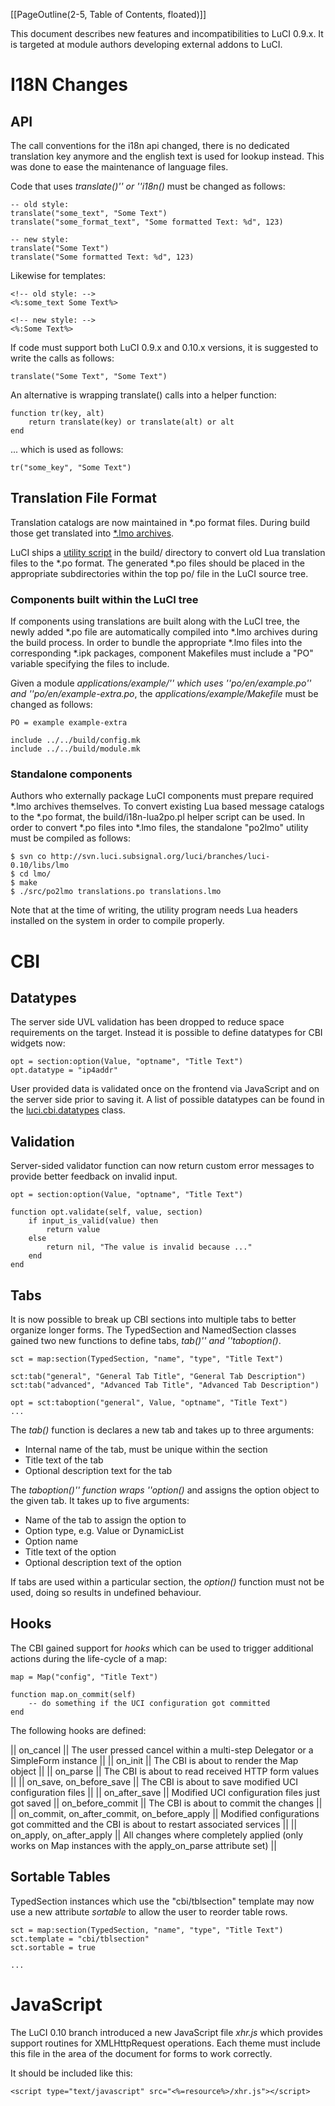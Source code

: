 [[PageOutline(2-5, Table of Contents, floated)]]


This document describes new features and incompatibilities to LuCI 0.9.x.
It is targeted at module authors developing external addons to LuCI.

# I18N Changes

## API

The call conventions for the i18n api changed, there is no dedicated translation
key anymore and the english text is used for lookup instead. This was done to
ease the maintenance of language files.

Code that uses _translate()'' or ''i18n()_ must be changed as follows:

	
	-- old style:
	translate("some_text", "Some Text")
	translate("some_format_text", "Some formatted Text: %d", 123)
	
	-- new style:
	translate("Some Text")
	translate("Some formatted Text: %d", 123)
	

Likewise for templates:

	
	<!-- old style: -->
	<%:some_text Some Text%>
	
	<!-- new style: -->
	<%:Some Text%>
	

If code must support both LuCI 0.9.x and 0.10.x versions, it is suggested to write the calls as follows:
	
	translate("Some Text", "Some Text")
	

An alternative is wrapping translate() calls into a helper function:
	
	function tr(key, alt)
	    return translate(key) or translate(alt) or alt
	end
	

... which is used as follows:
	
	tr("some_key", "Some Text")
	

## Translation File Format

Translation catalogs are now maintained in *.po format files. During build those get translated
into [*.lmo archives](http://luci.subsignal.org/trac/wiki/Documentation/LMO).

LuCI ships a [utility script](http://luci.subsignal.org/trac/browser/luci/branches/luci-0.10/build/i18n-lua2po.pl)
in the build/ directory to convert old Lua translation files to the *.po format. The generated *.po files should
be placed in the appropriate subdirectories within the top po/ file in the LuCI source tree.

### Components built within the LuCI tree

If components using translations are built along with the LuCI tree, the newly added *.po file are automatically
compiled into *.lmo archives during the build process. In order to bundle the appropriate *.lmo files into the
corresponding *.ipk packages, component Makefiles must include a "PO" variable specifying the files to include.

Given a module _applications/example/'' which uses ''po/en/example.po'' and ''po/en/example-extra.po_,
the _applications/example/Makefile_ must be changed as follows:

	
	PO = example example-extra
	
	include ../../build/config.mk
	include ../../build/module.mk
	

### Standalone components

Authors who externally package LuCI components must prepare required *.lmo archives themselves.
To convert existing Lua based message catalogs to the *.po format, the build/i18n-lua2po.pl helper script can be used.
In order to convert *.po files into *.lmo files, the standalone "po2lmo" utility must be compiled as follows:

	
	$ svn co http://svn.luci.subsignal.org/luci/branches/luci-0.10/libs/lmo
	$ cd lmo/
	$ make
	$ ./src/po2lmo translations.po translations.lmo
	

Note that at the time of writing, the utility program needs Lua headers installed on the system in order to compile properly.

# CBI

## Datatypes

The server side UVL validation has been dropped to reduce space requirements on the target.
Instead it is possible to define datatypes for CBI widgets now:

	
	opt = section:option(Value, "optname", "Title Text")
	opt.datatype = "ip4addr"
	

User provided data is validated once on the frontend via JavaScript and on the server side prior to saving it.
A list of possible datatypes can be found in the [luci.cbi.datatypes](http://luci.subsignal.org/trac/browser/luci/branches/luci-0.10/libs/web/luasrc/cbi/datatypes.lua#L26) class.

## Validation

Server-sided validator function can now return custom error messages to provide better feedback on invalid input.

	
	opt = section:option(Value, "optname", "Title Text")
	
	function opt.validate(self, value, section)
	    if input_is_valid(value) then
	        return value
	    else
	        return nil, "The value is invalid because ..."
	    end
	end
	

## Tabs

It is now possible to break up CBI sections into multiple tabs to better organize longer forms.
The TypedSection and NamedSection classes gained two new functions to define tabs, _tab()'' and ''taboption()_.

	
	sct = map:section(TypedSection, "name", "type", "Title Text")
	
	sct:tab("general", "General Tab Title", "General Tab Description")
	sct:tab("advanced", "Advanced Tab Title", "Advanced Tab Description")
	
	opt = sct:taboption("general", Value, "optname", "Title Text")
	...
	

The _tab()_ function is declares a new tab and takes up to three arguments:
  * Internal name of the tab, must be unique within the section
  * Title text of the tab
  * Optional description text for the tab

The _taboption()'' function wraps ''option()_ and assigns the option object to the given tab.
It takes up to five arguments:

  * Name of the tab to assign the option to
  * Option type, e.g. Value or DynamicList
  * Option name
  * Title text of the option
  * Optional description text of the option

If tabs are used within a particular section, the _option()_ function must not be used,
doing so results in undefined behaviour.

## Hooks

The CBI gained support for _hooks_ which can be used to trigger additional actions during the
life-cycle of a map:

	
	map = Map("config", "Title Text")
	
	function map.on_commit(self)
	    -- do something if the UCI configuration got committed
	end
	

The following hooks are defined:

|| on_cancel || The user pressed cancel within a multi-step Delegator or a SimpleForm instance || 
|| on_init || The CBI is about to render the Map object ||
|| on_parse || The CBI is about to read received HTTP form values ||
|| on_save, on_before_save || The CBI is about to save modified UCI configuration files ||
|| on_after_save || Modified UCI configuration files just got saved
|| on_before_commit || The CBI is about to commit the changes ||
|| on_commit, on_after_commit, on_before_apply || Modified configurations got committed and the CBI is about to restart associated services ||
|| on_apply, on_after_apply || All changes where completely applied (only works on Map instances with the apply_on_parse attribute set) ||

## Sortable Tables

TypedSection instances which use the "cbi/tblsection" template may now use a new attribute _sortable_ to allow the user to reorder table rows.

	
	sct = map:section(TypedSection, "name", "type", "Title Text")
	sct.template = "cbi/tblsection"
	sct.sortable = true
	
	...
	

# JavaScript

The LuCI 0.10 branch introduced a new JavaScript file _xhr.js_ which provides support routines for XMLHttpRequest operations.
Each theme must include this file in the <head> area of the document for forms to work correctly.

It should be included like this:

	
	<script type="text/javascript" src="<%=resource%>/xhr.js"></script>
	